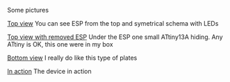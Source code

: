 Some pictures

[Top view](https://raw.githubusercontent.com/katurov/onair-room-light/main/images/IMG_3253.jpeg)
You can see ESP from the top and symetrical schema with LEDs

[Top view with removed ESP](https://raw.githubusercontent.com/katurov/onair-room-light/main/images/IMG_3254.jpeg)
Under the ESP one small ATtiny13A hiding. Any ATtiny is OK, this one were in my box

[Bottom view](https://raw.githubusercontent.com/katurov/onair-room-light/main/images/IMG_3255.jpeg)
I really do like this type of plates

[In action](https://raw.githubusercontent.com/katurov/onair-room-light/main/images/IMG_3256.jpeg)
The device in action
